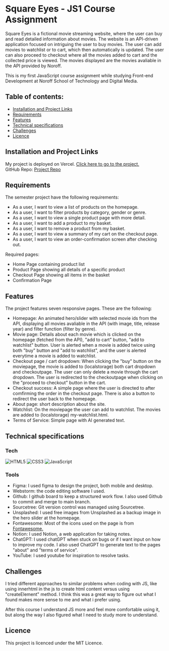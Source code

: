 # Square Eyes - JS1 Course Assignment
Square Eyes is a fictional movie streaming website, where the user can buy and read detailed information about movies. The website is an API-driven application focused on intriguing the user to buy movies. The user can add movies to watchlist or to cart, which then automatically is updated. The user can also proceed to checkout where all the movies added to cart and the collected price is viewed. The movies displayed are the movies avaliable in the API provided by Noroff.

This is my first JavaScript course assignment while studying Front-end Development at Noroff School of Technology and Digital Media.

## Table of contents:
* [Installation and Project Links](#installation-and-project-links)
* [Requirements](#requirements)
* [Features](#features)
* [Technical specifications](#technical-specifications)
* [Challenges](#challenges)
* [Licence](#licence)

## Installation and Project Links
My project is deployed on Vercel. [Click here to go to the project.](https://js-ca-spring-ingrid-ornum.vercel.app/) <br/>
GitHub Repo: [Project Repo](https://github.com/IngridOrnum/js-ca-spring-ingrid-ornum)

## Requirements
The semester project have the following requirements:
- As a user, I want to view a list of products on the homepage.
- As a user, I want to filter products by category, gender or genre.
- As a user, I want to view a single product page with more detail.
- As a user, I want to add a product to my basket.
- As a user, I want to remove a product from my basket.
- As a user, I want to view a summary of my cart on the checkout page.
- As a user, I want to view an order-confirmation screen after checking out.

Required pages:
- Home Page containing product list
- Product Page showing all details of a specific product
- Checkout Page showing all items in the basket
- Confirmation Page

## Features
The project features seven responsive pages. These are the following:
- Homepage: An animated hero/slider with selected movie ids from the API, displaying all movies avaliable in the API (with image, title, release year) and filter function (filter by genre).
- Movie page: Details about each movie which is clicked on the homepage (fetched from the API), "add to cart" button, "add to watchlist" button. User is alerted when a movie is added twice using both "buy" button and "add to watchlist", and the user is alerted everytime a movie is added to watchlist.
- Checkout page / cart dropdown: When clicking the "buy" button on the moviepage, the movie is added to (localstorage) both cart dropdown and checkoutpage. The user can only delete a movie through the cart dropdown. The user is redirected to the checkoutpage when clicking on the "proceed to checkout" button in the cart.
- Checkout success: A simple page where the user is directed to after comfirming the order in the checkout page. There is also a button to redirect the user back to the homepage.
- About page: short description about the site.
- Watchlist: On the moviepage the user can add to watchlist. The movies are added to (localstorage) my-watchlist.html.
- Terms of Service: Simple page with AI generated text.

## Technical specifications

### Tech
![HTML5](https://img.shields.io/badge/html5-%23E34F26.svg?style=for-the-badge&logo=html5&logoColor=white) ![CSS3](https://img.shields.io/badge/css3-%231572B6.svg?style=for-the-badge&logo=css3&logoColor=white) ![JavaScript](https://img.shields.io/badge/javascript-%23323330.svg?style=for-the-badge&logo=javascript&logoColor=%23F7DF1E) 

### Tools
- Figma: I used figma to design the project, both mobile and desktop. 
- Webstorm: the code editing software I used.
- Github: I github board to keep a structured work flow. I also used Github to commit and merge to main branch.
- Sourcetree: Git version control was managed using Sourcetree.
- Unsplashed: I used free images from Unsplashed as a backup image in the hero slider at the homepage.
- Fontawesome: Most of the icons used on the page is from [Fontawesome.](https://fontawesome.com/icons)
- Notion: I used Notion, a web application for taking notes.
- ChatGPT: I used chatGPT when stuck on bugs or if I want input on how to improve my code. I also used ChatGPT to generate text to the pages "about" and "terms of service".
- YouTube: I used youtube for inspiration to resolve tasks.
  
## Challenges
I tried different approaches to similar problems when coding with JS, like using innerhtml in the js to create html content versus using "createElement" method. I think this was a great way to figure out what I found makes more sense to me and what i prefer using.

After this course I understand JS more and feel more comfortable using it, but along the way I also figured what I need to study more to understand. 

## Licence
This project is licenced under the MIT Licence.
